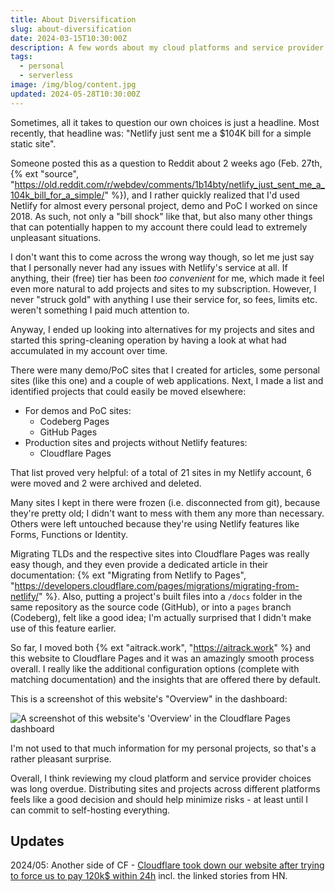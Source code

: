 ```yaml
---
title: About Diversification
slug: about-diversification
date: 2024-03-15T10:30:00Z
description: A few words about my cloud platforms and service provider choices.
tags:
  - personal
  - serverless
image: /img/blog/content.jpg
updated: 2024-05-28T10:30:00Z
---
```


Sometimes, all it takes to question our own choices is just a headline. Most recently, that headline was: "Netlify just sent me a $104K bill for a simple static site".

Someone posted this as a question to Reddit about 2 weeks ago (Feb. 27th, {% ext "source", "https://old.reddit.com/r/webdev/comments/1b14bty/netlify_just_sent_me_a_104k_bill_for_a_simple/" %}), and I rather quickly realized that I'd used Netlify for almost every personal project, demo and PoC I worked on since 2018. As such, not only a "bill shock" like that, but also many other things that can potentially happen to my account there could lead to extremely unpleasant situations.

I don't want this to come across the wrong way though, so let me just say that I personally never had any issues with Netlify's service at all. If anything, their (free) tier has been _too convenient_ for me, which made it feel even more natural to add projects and sites to my subscription. However, I never "struck gold" with anything I use their service for, so fees, limits etc. weren't something I paid much attention to.

Anyway, I ended up looking into alternatives for my projects and sites and started this spring-cleaning operation by having a look at what had accumulated in my account over time.

There were many demo/PoC sites that I created for articles, some personal sites (like this one) and a couple of web applications. Next, I made a list and identified projects that could easily be moved elsewhere:

- For demos and PoC sites:
    - Codeberg Pages
    - GitHub Pages
- Production sites and projects without Netlify features:
    - Cloudflare Pages

That list proved very helpful: of a total of 21 sites in my Netlify account, 6 were moved and 2 were archived and deleted.

Many sites I kept in there were frozen (i.e. disconnected from git), because they're pretty old; I didn't want to mess with them any more than necessary. Others were left untouched because they're using Netlify features like Forms, Functions or Identity.

Migrating TLDs and the respective sites into Cloudflare Pages was really easy though, and they even provide a dedicated article in their documentation: {% ext "Migrating from Netlify to Pages", "https://developers.cloudflare.com/pages/migrations/migrating-from-netlify/" %}. Also, putting a project's built files into a `/docs` folder in the same repository as the source code (GitHub), or into a `pages` branch (Codeberg), felt like a good idea; I'm actually surprised that I didn't make use of this feature earlier.

So far, I moved both {% ext "aitrack.work", "https://aitrack.work" %} and this website to Cloudflare Pages and it was an amazingly smooth process overall. I really like the additional configuration options (complete with matching documentation) and the insights that are offered there by default.

This is a screenshot of this website's "Overview" in the dashboard:

<img src="/img/blog/cfp_overview.jpg" class="img-fluid img-center" alt="A screenshot of this website's 'Overview' in the Cloudflare Pages dashboard">

I'm not used to that much information for my personal projects, so that's a rather pleasant surprise.

Overall, I think reviewing my cloud platform and service provider choices was long overdue. Distributing sites and projects across different platforms feels like a good decision and should help minimize risks - at least until I can commit to self-hosting everything.

## Updates

2024/05: Another side of CF - [Cloudflare took down our website after trying to force us to pay 120k$ within 24h](https://robindev.substack.com/p/cloudflare-took-down-our-website) incl. the linked stories from HN.
